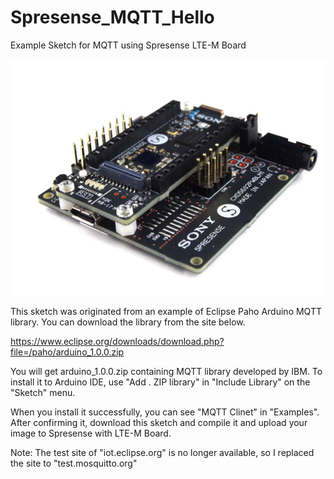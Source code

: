 # Spresense_MQTT_Hello
Example Sketch for MQTT using Spresense LTE-M Board

![Sony Spresense LTE-M](https://github.com/TE-YoshinoriOota/Ambient_SpresenseLTEM/blob/master/resources/sDSC01719.jpg)

This sketch was originated from an example of Eclipse Paho Arduino MQTT library.
You can download the library from the site below.

https://www.eclipse.org/downloads/download.php?file=/paho/arduino_1.0.0.zip

You will get arduino_1.0.0.zip containing MQTT library developed by IBM.
To install it to Arduino IDE, use "Add . ZIP library" in "Include Library" on the "Sketch" menu.

When you install it successfully, you can see "MQTT Clinet" in "Examples". 
After confirming it, download this sketch and compile it and upload your image to Spresense with LTE-M Board.

Note:
The test site of "iot.eclipse.org" is no longer available, so I replaced the site to "test.mosquitto.org"
